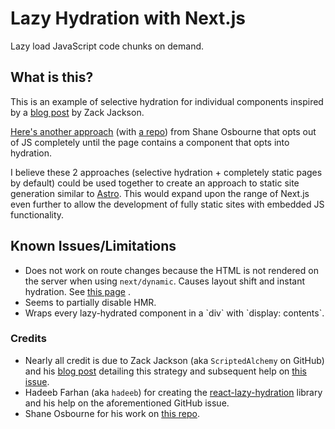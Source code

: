 # Lazy Hydration with Next.js

Lazy load JavaScript code chunks on demand.

## What is this?

This is an example of selective hydration for individual components inspired by a [blog post](https://scriptedalchemy.medium.com/next-js-and-lazy-hydration-keep-the-html-but-drop-the-javascript-846feb2da1f) by Zack Jackson.

[Here's another approach](https://next-no-js-git-main-shaneosbourne8.vercel.app/) (with [a repo](https://github.com/shakyShane/next-no-js)) from Shane Osbourne that opts out of JS completely until the page contains a component that opts into hydration.

I believe these 2 approaches (selective hydration + completely static pages by default) could be used together to create an approach to static site generation similar to [Astro](https://astro.build). This would expand upon the range of Next.js even further to allow the development of fully static sites with embedded JS functionality.

## Known Issues/Limitations

- Does not work on route changes because the HTML is not rendered on the server when using `next/dynamic`. Causes layout shift and instant hydration. See [this page](https://next-lazy-hydration.vercel.app/route-change) .
- Seems to partially disable HMR.
- Wraps every lazy-hydrated component in a \`div\` with \`display: contents\`.

### Credits

- Nearly all credit is due to Zack Jackson (aka `ScriptedAlchemy` on GitHub) and his [blog post](https://scriptedalchemy.medium.com/next-js-and-lazy-hydration-keep-the-html-but-drop-the-javascript-846feb2da1f) detailing this strategy and subsequent help on [this issue](https://github.com/hadeeb/react-lazy-hydration/issues/37).
- Hadeeb Farhan (aka `hadeeb`) for creating the [react-lazy-hydration](https://github.com/hadeeb/react-lazy-hydration) library and his help on the aforementioned GitHub issue.
- Shane Osbourne for his work on [this repo](https://github.com/shakyShane/next-no-js).
